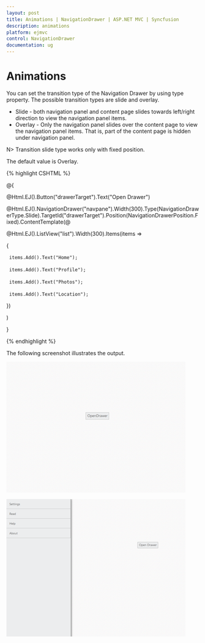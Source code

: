 ```yaml
---
layout: post
title: Animations | NavigationDrawer | ASP.NET MVC | Syncfusion
description: animations
platform: ejmvc
control: NavigationDrawer
documentation: ug
---
```


# Animations

You can set the transition type of the Navigation Drawer by using type property. The possible transition types are slide and overlay.

* Slide - both navigation panel and content page slides towards left/right direction to view the navigation panel items.
* Overlay - Only the navigation panel slides over the content page to view the navigation panel items. That is, part of the content page is hidden under navigation panel.



N> Transition slide type works only with fixed position.

The default value is Overlay.



{% highlight CSHTML %}

@{

@Html.EJ().Button("drawerTarget").Text("Open Drawer")

@Html.EJ().NavigationDrawer("navpane").Width(300).Type(NavigationDrawerType.Slide).TargetId("drawerTarget").Position(NavigationDrawerPosition.Fixed).ContentTemplate(@<div>

@Html.EJ().ListView("list").Width(300).Items(items =>

 {

	 items.Add().Text("Home");

	 items.Add().Text("Profile");

	 items.Add().Text("Photos");

	 items.Add().Text("Location");

 })

</div>)

}

<style>

	#drawerTarget 
	{

		top: 200px;

		left: 600px;

		position: absolute;

	}

</style>

<script>

    $("#drawerTarget").click(function () {

        $("#navpane").ejNavigationDrawer("open");

    });

</script>    



{% endhighlight %}



The following screenshot illustrates the output.

![](Animations_images/Animations_img2.png)





![](Animations_images/Animations_img3.png)



